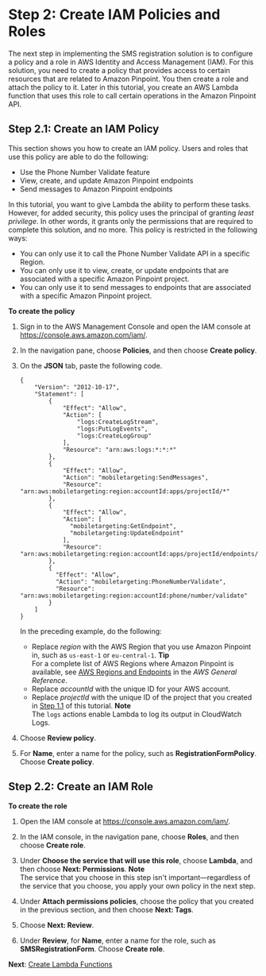 # Step 2: Create IAM Policies and Roles<a name="tutorials-two-way-sms-part-2"></a>

The next step in implementing the SMS registration solution is to configure a policy and a role in AWS Identity and Access Management \(IAM\)\. For this solution, you need to create a policy that provides access to certain resources that are related to Amazon Pinpoint\. You then create a role and attach the policy to it\. Later in this tutorial, you create an AWS Lambda function that uses this role to call certain operations in the Amazon Pinpoint API\.

## Step 2\.1: Create an IAM Policy<a name="tutorials-two-way-sms-part-2-create-policy"></a>

This section shows you how to create an IAM policy\. Users and roles that use this policy are able to do the following:
+ Use the Phone Number Validate feature
+ View, create, and update Amazon Pinpoint endpoints
+ Send messages to Amazon Pinpoint endpoints

In this tutorial, you want to give Lambda the ability to perform these tasks\. However, for added security, this policy uses the principal of granting *least privilege*\. In other words, it grants only the permissions that are required to complete this solution, and no more\. This policy is restricted in the following ways:
+ You can only use it to call the Phone Number Validate API in a specific Region\.
+ You can only use it to view, create, or update endpoints that are associated with a specific Amazon Pinpoint project\.
+ You can only use it to send messages to endpoints that are associated with a specific Amazon Pinpoint project\.

**To create the policy**

1. Sign in to the AWS Management Console and open the IAM console at [https://console\.aws\.amazon\.com/iam/](https://console.aws.amazon.com/iam/)\.

1. In the navigation pane, choose **Policies**, and then choose **Create policy**\.

1. On the **JSON** tab, paste the following code\.

   ```
   {
       "Version": "2012-10-17",
       "Statement": [
           {
               "Effect": "Allow",
               "Action": [
                   "logs:CreateLogStream",
                   "logs:PutLogEvents",
                   "logs:CreateLogGroup"
               ],
               "Resource": "arn:aws:logs:*:*:*"
           },
           {
               "Effect": "Allow",
               "Action": "mobiletargeting:SendMessages",
               "Resource": "arn:aws:mobiletargeting:region:accountId:apps/projectId/*"
           },
           {
               "Effect": "Allow",
               "Action": [
                 "mobiletargeting:GetEndpoint",
                 "mobiletargeting:UpdateEndpoint"
               ],
               "Resource": "arn:aws:mobiletargeting:region:accountId:apps/projectId/endpoints/*"
           },
           {
             "Effect": "Allow",
             "Action": "mobiletargeting:PhoneNumberValidate",
             "Resource": "arn:aws:mobiletargeting:region:accountId:phone/number/validate"
           }
       ]
   }
   ```

   In the preceding example, do the following:
   + Replace *region* with the AWS Region that you use Amazon Pinpoint in, such as `us-east-1` or `eu-central-1`\.
**Tip**  
For a complete list of AWS Regions where Amazon Pinpoint is available, see [AWS Regions and Endpoints](https://docs.aws.amazon.com/general/latest/gr/rande.html#pinpoint_region) in the *AWS General Reference*\.
   + Replace *accountId* with the unique ID for your AWS account\.
   + Replace *projectId* with the unique ID of the project that you created in [Step 1\.1](tutorials-two-way-sms-part-1.md#tutorials-two-way-sms-part-1-create-project) of this tutorial\.
**Note**  
The `logs` actions enable Lambda to log its output in CloudWatch Logs\.

1. Choose **Review policy**\.

1. For **Name**, enter a name for the policy, such as **RegistrationFormPolicy**\. Choose **Create policy**\.

## Step 2\.2: Create an IAM Role<a name="tutorials-two-way-sms-part-2-create-role"></a>

**To create the role**

1. Open the IAM console at [https://console\.aws\.amazon\.com/iam/](https://console.aws.amazon.com/iam/)\.

1. In the IAM console, in the navigation pane, choose **Roles**, and then choose **Create role**\.

1. Under **Choose the service that will use this role**, choose **Lambda**, and then choose **Next: Permissions**\.
**Note**  
The service that you choose in this step isn't important—regardless of the service that you choose, you apply your own policy in the next step\.

1. Under **Attach permissions policies**, choose the policy that you created in the previous section, and then choose **Next: Tags**\.

1. Choose **Next: Review**\.

1. Under **Review**, for **Name**, enter a name for the role, such as **SMSRegistrationForm**\. Choose **Create role**\.

**Next**: [Create Lambda Functions](tutorials-two-way-sms-part-3.md)